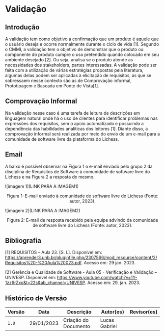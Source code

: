 # Validação

## Introdução
A validação tem como objetivo a confirmação que um produto é aquele que o usuário deseja e ocorre normalmente durante o ciclo de vida [1]. Segundo o CMMI, a validação tem o objetivo de demonstrar que o produto ou componente do produto cumpre o uso pretendido quando colocado em seu ambiente desejado [2]. Ou seja, analisa se o produto atende as necessidades dos stakeholders, partes interessadas. A validação pode ser feita com a utilização de várias estratégias propostas pela literatura, algumas delas podem ser aplicadas à elicitação de requisitos, as que se sobressaem nesse contexto são as de Comprovação informal, Prototipagem e Baseada em Ponto de Vista[1].

## Comprovação Informal
Na validação nesse caso é uma tarefa de leitura de descrições em linguagem natural onde há o uso de clientes para identificar problemas nas expressões dos requisitos, sem o apoio automatizado e possuindo a dependência das habilidades analíticas dos leitores [1]. Diante disso, a comprovação informal será realizada por meio do envio de um e-mail para a comunidade de software livre da plataforma do Lichess.

## Email 

A baixo é possível observar na Figura 1 o e-mail enviado pelo grupo 2 da disciplina de Requisitos de Software à comunidade de software livre do Lichess e na Figura 2 a resposta do mesmo.

![imagem 1](LINK PARA A IMAGEM1)
<div style="text-align: center">
<p> Figura 1: E-mail enviado à comunidade de software livre do Lichess (Fonte: autor, 2023).</p>
</div>

![imagem 2](LINK PARA A IMAGEM2)
<div style="text-align: center">
<p> Figura 2: E-mail de resposta recebido pela equipe advindo da comunidade de software livre do Lichess (Fonte: autor, 2023).</p>
</div>

## Bibliografia

[1] REQUISITOS – Aula 23. [S. l.]. Disponível em: https://aprender3.unb.br/pluginfile.php/2307566/mod_resource/content/2/Requisitos%20-%20Aula%20023.pdf. Acesso em: 29 jan. 2023.

[2] Gerência e Qualidade de Software - Aula 05 - Verificação e Validação – UNIVESP. Disponível em: https://www.youtube.com/watch?v=1Y-1zz6rZxo&t=22s&ab_channel=UNIVESP. Acesso em: 29, jan. 2023.

## Histórico de Versão

| Versão | Data       | Descrição            | Autor(es)     | Revisor(es) |
| ------ | ---------- | -------------------- | ------------- | ----------- |
| `1.0`  | 29/01/2023 | Criação do Documento | Lucas Gabriel |             |